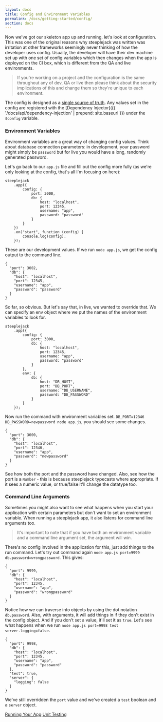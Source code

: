 ```yaml
---
layout: docs
title: Config and Environment Variables
permalink: /docs/getting-started/config/
section: docs
---
```


Now we've got our skeleton app up and running, let's look at configuration.  This was one of the original reasons why
steeplejack was written was irritation at other frameworks seemingly never thinking of how the developer uses config.
Usually, the developer will have their dev machine set up with one set of config variables which then changes when the
app is deployed on the CI box, which is different from the QA and live environments.

> If you're working on a project and the configuration is the same throughout any of dev, QA or live then please
> think about the security implications of this and change them so they're unique to each environment.

The config is designed as a [single source of truth](http://en.wikipedia.org/wiki/Single_Source_of_Truth).  Any values
set in the config are registered with the [Dependency Injector]({{ '/docs/api/dependency-injection' | prepend: site.baseurl }})
under the `$config` variable.

### Environment Variables

Environment variables are a great way of changing config values.  Think about database connection parameters: in
development, your password might simply be `password` but for live you would have a long, randomly generated password.

Let's go back to our `app.js` file and fill out the config more fully (as we're only looking at the config, that's
all I'm focusing on here):

    steeplejack
        .app({
            config: {
                port: 3000,
                db: {
                    host: "localhost",
                    port: 12345,
                    username: "app",
                    password: "password"
                }
            }
        })
        .on("start", function (config) {
            console.log(config);
        });

These are our development values.  If we run `node app.js`, we get the config output to the command line.

    {
      "port": 3002,
      "db": {
        "host": "localhost",
        "port": 12345,
        "username": "app",
        "password": "password"
      }
    }

So far, so obvious. But let's say that, in live, we wanted to override that.  We can specify an env object where we put
the names of the environment variables to look for.

    steeplejack
        .app({
            config: {
                port: 3000,
                db: {
                    host: "localhost",
                    port: 12345,
                    username: "app",
                    password: "password"
                }
            },
            env: {
                db: {
                    host: "DB_HOST",
                    port: "DB_PORT",
                    username: "DB_USERNAME",
                    password: "DB_PASSWORD"
                }
            }
        });

Now run the command with environment variables set. `DB_PORT=12346 DB_PASSWORD=newpassword node app.js`, you should see
some changes.

    {
      "port": 3000,
      "db": {
        "host": "localhost",
        "port": 12346,
        "username": "app",
        "password": "newpassword"
      }
    }

See how both the port and the password have changed.  Also, see how the port is a `Number` - this is because steeplejack
typecasts where appropriate.  If it sees a numeric value, or true/false it'll change the datatype too.

### Command Line Arguments

Sometimes you might also want to see what happens when you start your application with certain parameters but don't
want to set an environment variable. When running a steeplejack app, it also listens for command line arguments too.

> It's important to note that if you have both an environment variable and a command line argument set, the argument
> will win.

There's no config involved in the application for this, just add things to the run command. Let's try out command
again `node app.js port=9999 db.password=wrongpassword`.  This gives:

    {
      "port": 9999,
      "db": {
        "host": "localhost",
        "port": 12345,
        "username": "app",
        "password": "wrongpassword"
      }
    }

Notice how we can traverse into objects by using the dot notation `db.password`.  Also, with arguments, it will add
things in if they don't exist in the config object.  And if you don't set a value, it'll set it as `true`.  Let's see
what happens when we run `node app.js port=9998 test server.logging=false`.

    {
      "port": 9998,
      "db": {
        "host": "localhost",
        "port": 12345,
        "username": "app",
        "password": "password"
      },
      "test": true,
      "server": {
        "logging": false
      }
    }

We've still overridden the `port` value and we've created a `test` boolean and a `server` object.

<a href="{{ '/docs/getting-started/running-your-app' | prepend: site.baseurl }}" class="prev_button">Running Your App</a>
<a href="{{ '/docs/getting-started/unit-testing' | prepend: site.baseurl }}" class="next_button">Unit Testing</a>
